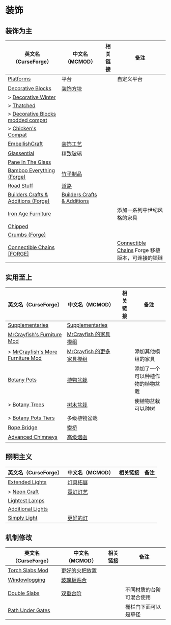 # 装饰

## 装饰为主

| 英文名（CurseForge）                                                                                              | 中文名（MCMOD）                                                     | 相关链接 | 备注                                                                                                               |
| ----------------------------------------------------------------------------------------------------------------- | ------------------------------------------------------------------- | -------- | ------------------------------------------------------------------------------------------------------------------ |
| [Platforms](https://www.curseforge.com/minecraft/mc-mods/platforms)                                               | 平台                                                                |          | 自定义平台                                                                                                         |
| [Decorative Blocks](https://www.curseforge.com/minecraft/mc-mods/decorative-blocks)                               | [装饰方块](https://www.mcmod.cn/class/2900.html)                    |          |                                                                                                                    |
| > [Decorative Winter](https://www.curseforge.com/minecraft/mc-mods/decorative-winter)                             |                                                                     |          |                                                                                                                    |
| > [Thatched](https://www.curseforge.com/minecraft/mc-mods/thatched)                                               |                                                                     |          |                                                                                                                    |
| > [Decorative Blocks modded compat](https://www.curseforge.com/minecraft/mc-mods/decorative-blocks-modded-compat) |                                                                     |          |                                                                                                                    |
| > [Chicken's Compat](https://www.curseforge.com/minecraft/mc-mods/chickens-compat)                                |                                                                     |          |                                                                                                                    |
| [EmbellishCraft](https://www.curseforge.com/minecraft/mc-mods/embellishcraft)                                     | [装饰工艺](https://www.mcmod.cn/class/3001.html)                    |          |                                                                                                                    |
| [Glassential](https://www.curseforge.com/minecraft/mc-mods/glassential)                                           | [精致玻璃](https://www.mcmod.cn/class/1769.html)                    |          |                                                                                                                    |
| [Pane In The Glass](https://www.curseforge.com/minecraft/mc-mods/pane-in-the-glass)                               |                                                                     |          |                                                                                                                    |
| [Bamboo Everything (Forge)](https://www.curseforge.com/minecraft/mc-mods/bamboo-everything-forge)                 | [竹子制品](https://www.mcmod.cn/class/1819.html)                    |          |                                                                                                                    |
| [Road Stuff](https://www.curseforge.com/minecraft/mc-mods/road-stuff)                                             | [道路](https://www.mcmod.cn/class/1418.html)                        |          |                                                                                                                    |
| [Builders Crafts & Additions (Forge)](https://www.curseforge.com/minecraft/mc-mods/buildersaddition)              | [Builders Crafts & Additions](https://www.mcmod.cn/class/3664.html) |          |                                                                                                                    |
| [Iron Age Furniture](https://www.curseforge.com/minecraft/mc-mods/ironagefurniture)                               |                                                                     |          | 添加一系列中世纪风格的家具                                                                                         |
| [Chipped](https://www.curseforge.com/minecraft/mc-mods/chipped)                                                   |                                                                     |          |                                                                                                                    |
| [Crumbs (Forge)](https://www.curseforge.com/minecraft/mc-mods/crumbs)                                             |                                                                     |          |                                                                                                                    |
| [Connectible Chains [FORGE]](https://www.curseforge.com/minecraft/mc-mods/connectible-chains-forge)               |                                                                     |          | [Connectible Chains](https://www.curseforge.com/minecraft/mc-mods/connectible-chains) Forge 移植版本，可连接的锁链 |

## 实用至上

| 英文名（CurseForge）                                                                                            | 中文名（MCMOD）                                                   | 相关链接 | 备注                             |
| --------------------------------------------------------------------------------------------------------------- | ----------------------------------------------------------------- | -------- | -------------------------------- |
| [Supplementaries](https://www.curseforge.com/minecraft/mc-mods/supplementaries)                                 | [Supplementaries](https://www.mcmod.cn/class/3555.html)           |          |                                  |
| [MrCrayfish's Furniture Mod](https://www.curseforge.com/minecraft/mc-mods/mrcrayfish-furniture-mod)             | [MrCrayfish 的家具模组](https://www.mcmod.cn/class/263.html)      |          |                                  |
| > [MrCrayfish's More Furniture Mod](https://www.curseforge.com/minecraft/mc-mods/mrcrayfish-more-furniture-mod) | [MrCrayfish 的更多家具模组](https://www.mcmod.cn/class/4554.html) |          | 添加其他模组的家具               |
| [Botany Pots](https://www.curseforge.com/minecraft/mc-mods/botany-pots)                                         | [植物盆栽](https://www.mcmod.cn/class/3499.html)                  |          | 添加了一个可以种植作物的植物盆栽 |
| > [Botany Trees](https://www.curseforge.com/minecraft/mc-mods/botany-trees)                                     | [树木盆栽](https://www.mcmod.cn/class/3491.html)                  |          | 使植物盆栽可以种树               |
| > [Botany Pots Tiers](https://www.curseforge.com/minecraft/mc-mods/botany-pots-tiers)                           | 多级植物盆栽                                                      |          |                                  |
| [Rope Bridge](https://www.curseforge.com/minecraft/mc-mods/rope-bridge)                                         | [索桥](https://www.mcmod.cn/class/1609.html)                      |          |                                  |
| [Advanced Chimneys](https://www.curseforge.com/minecraft/mc-mods/advanced-chimneys)                             | [高级烟囱](https://www.mcmod.cn/class/1437.html)                  |          |                                  |

## 照明主义

| 英文名（CurseForge）                                                                | 中文名（MCMOD）                                  | 相关链接 | 备注 |
| ----------------------------------------------------------------------------------- | ------------------------------------------------ | -------- | ---- |
| [Extended Lights](https://www.curseforge.com/minecraft/mc-mods/extended-lights-mod) | [灯具拓展](https://www.mcmod.cn/class/2868.html) |          |      |
| > [Neon Craft](https://www.curseforge.com/minecraft/mc-mods/neon-craft-mod)         | [霓虹灯艺](https://www.mcmod.cn/class/2876.html) |          |      |
| [Lightest Lamps](https://www.curseforge.com/minecraft/mc-mods/lightest-lamps)       |                                                  |          |      |
| [Additional Lights](https://www.curseforge.com/minecraft/mc-mods/additional-lights) |                                                  |          |      |
| [Simply Light](https://www.curseforge.com/minecraft/mc-mods/simply-light)           | [更好的灯](https://www.mcmod.cn/class/2318.html) |          |      |

## 机制修改

| 英文名（CurseForge）                                                              | 中文名（MCMOD）                                        | 相关链接 | 备注                     |
| --------------------------------------------------------------------------------- | ------------------------------------------------------ | -------- | ------------------------ |
| [Torch Slabs Mod](https://www.curseforge.com/minecraft/mc-mods/torchslabs-mod)    | [更好的火把放置](https://www.mcmod.cn/class/2579.html) |          |                          |
| [Windowlogging](https://www.curseforge.com/minecraft/mc-mods/windowlogging)       | [玻璃板贴合](https://www.mcmod.cn/class/3354.html)     |          |                          |
| [Double Slabs](https://www.curseforge.com/minecraft/mc-mods/double-slabs)         | [双重台阶](https://www.mcmod.cn/class/3328.html)       |          | 不同材质的台阶可混合使用 |
| [Path Under Gates](https://www.curseforge.com/minecraft/mc-mods/path-under-gates) |                                                        |          | 栅栏门下面可以是草径     |
